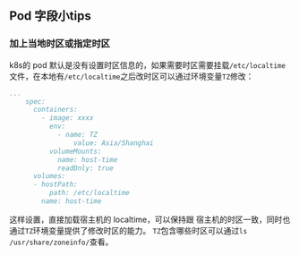 ## Pod 字段小tips

### 加上当地时区或指定时区

k8s的 pod 默认是没有设置时区信息的，如果需要时区需要挂载`/etc/localtime`文件，在本地有`/etc/localtime`之后改时区可以通过环境变量`TZ`修改：

```yaml
...
    spec:
      containers:
        - image: xxxx
          env:
            - name: TZ
                value: Asia/Shanghai
          volumeMounts:
            name: host-time
            readOnly: true
      volumes:
      - hostPath:
          path: /etc/localtime
        name: host-time
```

这样设置，直接加载宿主机的 localtime，可以保持跟 宿主机的时区一致，同时也通过`TZ`环境变量提供了修改时区的能力。
`TZ`包含哪些时区可以通过`ls /usr/share/zoneinfo/`查看。